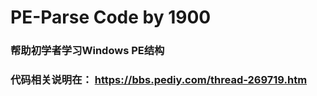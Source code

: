 # PE-Parse Code by 1900
### 帮助初学者学习Windows PE结构
### 代码相关说明在： https://bbs.pediy.com/thread-269719.htm
